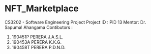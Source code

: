 # NFT_Marketplace

CS3202 - Software Engineering Project
Project ID : PID 13
Mentor: Dr. Sapumal Ahangama
Contibutors : 
1. 190451P PERERA J.A.S.L.
2. 190453A PERERA K.K.G.
3. 190458T PERERA P.D.N.D. 


